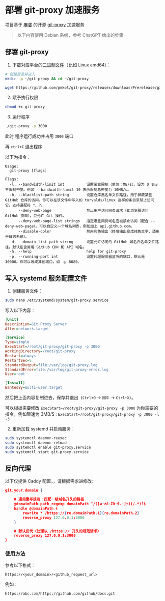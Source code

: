# 部署 git-proxy 加速服务

项目基于 [麻婆](https://github.com/pmkol) 的开源 [git-proxy](https://github.com/pmkol/git-proxy) 加速服务

> 以下内容使用 Debian 系统，参考 ChatGPT 给出的步骤

## 部署 git-proxy

1. 下载对应平台的[二进制文件](https://github.com/pmkol/git-proxy/releases)（比如 Linux amd64）：

```bash
# 创建目录并进入
mkdir -p ~/git-proxy && cd ~/git-proxy

wget https://github.com/pmkol/git-proxy/releases/download/Prerelease/git-proxy-linux-amd64 -O git-proxy

```

2. 赋予执行权限

```bash
chmod +x git-proxy
```

3. 运行程序

```bash
./git-proxy -p 3000
```

此时 程序运行成功并占用 `3000` 端口

再 `ctrl+C` 退出程序

以下为指令：

```shell
Usage:
  git-proxy [flags]

Flags:
  -l, --bandwidth-limit int          设置带宽限制（单位：MB/s）。设为 0 表示不限制带宽。例如 --bandwidth-limit 10 表示限制总带宽为 10MB/s。
  -b, --blacklist-path string        设置仓库黑名单文件路径，用于屏蔽某些 GitHub 仓库的访问。你可以在该文件中写入如 torvalds/linux 这样的条目来禁止访问它。支持通配符 *、?。
      --deny-web-page                禁止用户访问网页请求（即浏览器访问 GitHub 页面），只允许 Git 操作。
      --deny-web-page-list strings   指定哪些网页域名应被禁止访问（配合 --deny-web-page）。可以自定义一个域名列表，例如加上 api.github.com。
      --disable-color                禁用彩色输出（终端输出变成纯色文字，适用于日志系统）。
  -d, --domain-list-path string      设置允许访问的 GitHub 域名白名单文件路径。默认包含常用 GitHub CDN 和 API 域名。
  -h, --help                         help for git-proxy
  -p, --running-port int             设置代理服务器监听的端口，默认是 30000。你可以改成其他端口，如 -p 8080。
```

## 写入 systemd 服务配置文件

1. 创建服务文件：

```bash
sudo nano /etc/systemd/system/git-proxy.service
```

写入以下内容：

```ini
[Unit]
Description=Git Proxy Server
After=network.target

[Service]
Type=simple
ExecStart=/root/git-proxy/git-proxy -p 3000
WorkingDirectory=/root/git-proxy
Restart=always
RestartSec=5
StandardOutput=file:/var/log/git-proxy.log
StandardError=file:/var/log/git-proxy-error.log
User=root

[Install]
WantedBy=multi-user.target
```

然后把上面内容复制进去，保存并退出（`Ctrl+O` → `回车` → `Ctrl+X`）。

可以根据需要修改 `ExecStart=/root/git-proxy/git-proxy -p 3000` 为你需要的指令，例如限速为 3MB/S : `ExecStart=/root/git-proxy/git-proxy -p 3000 -l -3`

2. 重新加载 systemd 并启动服务：

```bash
sudo systemctl daemon-reexec
sudo systemctl daemon-reload
sudo systemctl enable git-proxy.service
sudo systemctl start git-proxy.service
```

## 反向代理

以下仅提供 Caddy 配置，，请根据需求进修改:

```json
git.your.domain {

    # 通用重写规则：匹配一级域名开头的路径
    @domainPath path_regexp domainPath ^/([a-zA-Z0-9.-]+)(/.*)?$
    handle @domainPath {
        rewrite * /https://{re.domainPath.1}{re.domainPath.2}
        reverse_proxy 127.0.0.1:3000
    }

    # 默认反代（处理以 /https:// 开头的规范请求）
    reverse_proxy 127.0.0.1:3000
}
```

### 使用方法

参考以下格式：

`https://<your_domain>/<github_request_url>`

例如：

`https://abc.com/https://github.com/github/docs.git`
